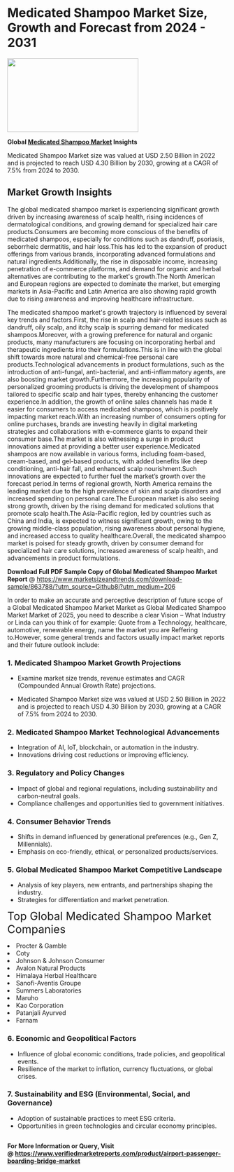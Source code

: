 <H1>Medicated Shampoo Market Size, Growth and Forecast from 2024 - 2031</H1><img class="aligncenter size-medium wp-image-584254" src="https://thirdeyenews.in/wp-content/uploads/2024/09/Global-Market-Research-300x168.jpeg" alt="" width="300" height="168" /><p><strong>Global&nbsp;<a href="https://www.marketsizeandtrends.com/download-sample/863788/?utm_source=Github8j?utm_medium=206">Medicated Shampoo Market</a> Insights</strong></p><p>Medicated Shampoo Market size was valued at USD 2.50 Billion in 2022 and is projected to reach USD 4.30 Billion by 2030, growing at a CAGR of 7.5% from 2024 to 2030.</p><p><h2>Market Growth Insights</h2> <p>The global medicated shampoo market is experiencing significant growth driven by increasing awareness of scalp health, rising incidences of dermatological conditions, and growing demand for specialized hair care products.Consumers are becoming more conscious of the benefits of medicated shampoos, especially for conditions such as dandruff, psoriasis, seborrheic dermatitis, and hair loss.This has led to the expansion of product offerings from various brands, incorporating advanced formulations and natural ingredients.Additionally, the rise in disposable income, increasing penetration of e-commerce platforms, and demand for organic and herbal alternatives are contributing to the market's growth.The North American and European regions are expected to dominate the market, but emerging markets in Asia-Pacific and Latin America are also showing rapid growth due to rising awareness and improving healthcare infrastructure.</p> <p>The medicated shampoo market's growth trajectory is influenced by several key trends and factors.First, the rise in scalp and hair-related issues such as dandruff, oily scalp, and itchy scalp is spurring demand for medicated shampoos.Moreover, with a growing preference for natural and organic products, many manufacturers are focusing on incorporating herbal and therapeutic ingredients into their formulations.This is in line with the global shift towards more natural and chemical-free personal care products.Technological advancements in product formulations, such as the introduction of anti-fungal, anti-bacterial, and anti-inflammatory agents, are also boosting market growth.Furthermore, the increasing popularity of personalized grooming products is driving the development of shampoos tailored to specific scalp and hair types, thereby enhancing the customer experience.In addition, the growth of online sales channels has made it easier for consumers to access medicated shampoos, which is positively impacting market reach.With an increasing number of consumers opting for online purchases, brands are investing heavily in digital marketing strategies and collaborations with e-commerce giants to expand their consumer base.The market is also witnessing a surge in product innovations aimed at providing a better user experience.Medicated shampoos are now available in various forms, including foam-based, cream-based, and gel-based products, with added benefits like deep conditioning, anti-hair fall, and enhanced scalp nourishment.Such innovations are expected to further fuel the market’s growth over the forecast period.In terms of regional growth, North America remains the leading market due to the high prevalence of skin and scalp disorders and increased spending on personal care.The European market is also seeing strong growth, driven by the rising demand for medicated solutions that promote scalp health.The Asia-Pacific region, led by countries such as China and India, is expected to witness significant growth, owing to the growing middle-class population, rising awareness about personal hygiene, and increased access to quality healthcare.Overall, the medicated shampoo market is poised for steady growth, driven by consumer demand for specialized hair care solutions, increased awareness of scalp health, and advancements in product formulations.</p> <p><span class=""><strong>Download Full PDF Sample Copy of Global Medicated Shampoo Market Report</strong> @ <a href="https://www.marketsizeandtrends.com/download-sample/863788/?utm_source=Github8j?utm_medium=206" target="_blank">https://www.marketsizeandtrends.com/download-sample/863788/?utm_source=Github8j?utm_medium=206</a></span></p><p>In order to make an accurate and perceptive description of future scope of a Global&nbsp;Medicated Shampoo Market Market as Global&nbsp;Medicated Shampoo Market Market of 2025, you need to describe a clear Vision &ndash; What Industry or Linda can you think of for example: Quote from a Technology, healthcare, automotive, renewable energy, name the market you are Reffering to.However, some general trends and factors usually impact market reports and their future outlook include:</p><h3>1.&nbsp;<strong>Medicated Shampoo Market Growth Projections</strong></h3><ul><li>Examine market size trends, revenue estimates and CAGR (Compounded Annual Growth Rate) projections.</li><li><p>Medicated Shampoo Market size was valued at USD 2.50 Billion in 2022 and is projected to reach USD 4.30 Billion by 2030, growing at a CAGR of 7.5% from 2024 to 2030.</p></li></ul><h3>2.&nbsp;<strong>Medicated Shampoo Market Technological Advancements</strong></h3><ul><li>Integration of AI, IoT, blockchain, or automation in the industry.</li><li>Innovations driving cost reductions or improving efficiency.</li></ul><h3>3.&nbsp;<strong>Regulatory and Policy Changes</strong></h3><ul><li>Impact of global and regional regulations, including sustainability and carbon-neutral goals.</li><li>Compliance challenges and opportunities tied to government initiatives.</li></ul><h3>4.&nbsp;<strong>Consumer Behavior Trends</strong></h3><ul><li>Shifts in demand influenced by generational preferences (e.g., Gen Z, Millennials).</li><li>Emphasis on eco-friendly, ethical, or personalized products/services.</li></ul><h3>5.&nbsp;<strong>Global Medicated Shampoo Market Competitive Landscape</strong></h3><ul><li>Analysis of key players, new entrants, and partnerships shaping the industry.</li><li>Strategies for differentiation and market penetration.</li></ul><p data-pm-slice="1 1 []"><span style="color: inherit; font-family: inherit; font-size: 25px;">Top Global Medicated Shampoo Market Companies</span></p><div class="" data-test-id=""><p><li>Procter & Gamble</li><li> Coty</li><li> Johnson & Johnson Consumer</li><li> Avalon Natural Products</li><li> Himalaya Herbal Healthcare</li><li> Sanofi-Aventis Groupe</li><li> Summers Laboratories</li><li> Maruho</li><li> Kao Corporation</li><li> Patanjali Ayurved</li><li> Farnam</li></p></div><h3>6.&nbsp;<strong>Economic and Geopolitical Factors</strong></h3><ul><li>Influence of global economic conditions, trade policies, and geopolitical events.</li><li>Resilience of the market to inflation, currency fluctuations, or global crises.</li></ul><h3>7.&nbsp;<strong>Sustainability and ESG (Environmental, Social, and Governance)</strong></h3><ul><li>Adoption of sustainable practices to meet ESG criteria.</li><li>Opportunities in green technologies and circular economy principles.</li></ul><h2><strong style="font-size: 14px;">For More Information or Query, Visit @&nbsp;</strong><a style="background-color: #ffffff; font-size: 14px;" href="https://www.marketsizeandtrends.com/report/medicated-shampoo-market/" target="_blank">https://www.verifiedmarketreports.com/product/airport-passenger-boarding-bridge-market</a></h2>
